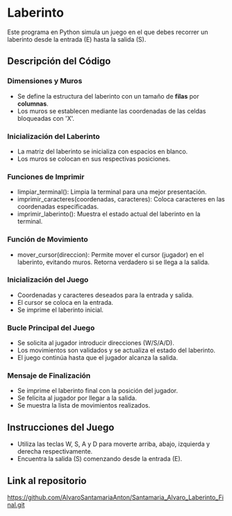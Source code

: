 # Laberinto
Este programa en Python simula un juego en el que debes recorrer un laberinto desde la entrada (E) hasta la salida (S).
## Descripción del Código
### Dimensiones y Muros
* Se define la estructura del laberinto con un tamaño de **filas** por **columnas**.
* Los muros se establecen mediante las coordenadas de las celdas bloqueadas con 'X'.
### Inicialización del Laberinto
* La matriz del laberinto se inicializa con espacios en blanco.
* Los muros se colocan en sus respectivas posiciones.
### Funciones de Imprimir
* limpiar_terminal(): Limpia la terminal para una mejor presentación.
* imprimir_caracteres(coordenadas, caracteres): Coloca caracteres en las coordenadas especificadas.
* imprimir_laberinto(): Muestra el estado actual del laberinto en la terminal.
### Función de Movimiento
* mover_cursor(direccion): Permite mover el cursor (jugador) en el laberinto, evitando muros. Retorna verdadero si se llega a la salida.
### Inicialización del Juego
* Coordenadas y caracteres deseados para la entrada y salida.
* El cursor se coloca en la entrada.
* Se imprime el laberinto inicial.
### Bucle Principal del Juego
* Se solicita al jugador introducir direcciones (W/S/A/D).
* Los movimientos son validados y se actualiza el estado del laberinto.
* El juego continúa hasta que el jugador alcanza la salida.
### Mensaje de Finalización
* Se imprime el laberinto final con la posición del jugador.
* Se felicita al jugador por llegar a la salida.
* Se muestra la lista de movimientos realizados.
## Instrucciones del Juego
* Utiliza las teclas W, S, A y D para moverte arriba, abajo, izquierda y derecha respectivamente.
* Encuentra la salida (S) comenzando desde la entrada (E).
## Link al repositorio
https://github.com/AlvaroSantamariaAnton/Santamaria_Alvaro_Laberinto_Final.git